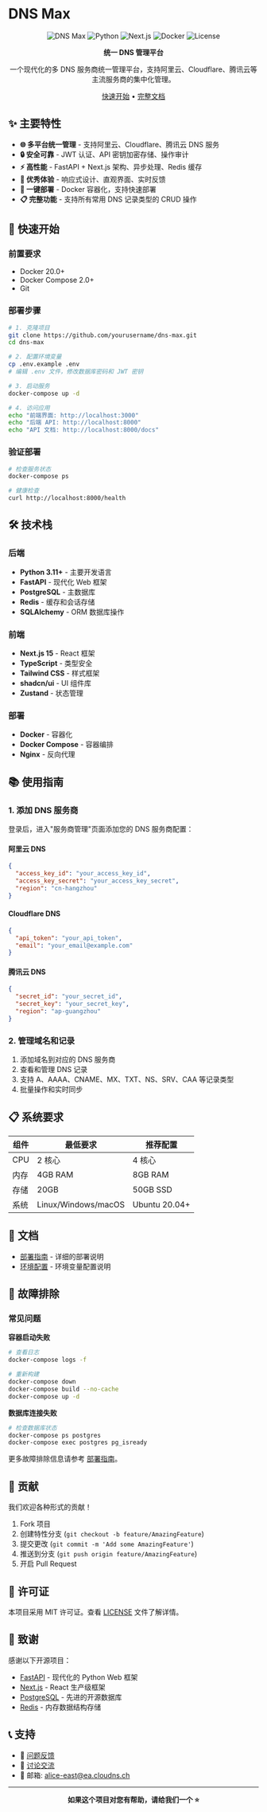 # DNS Max

<div align="center">

![DNS Max](https://img.shields.io/badge/DNS%20Max-v1.0.0-blue)
![Python](https://img.shields.io/badge/Python-3.11+-brightgreen)
![Next.js](https://img.shields.io/badge/Next.js-15.0+-blue)
![Docker](https://img.shields.io/badge/Docker-Ready-blue)
![License](https://img.shields.io/badge/License-MIT-green)

**统一 DNS 管理平台**

一个现代化的多 DNS 服务商统一管理平台，支持阿里云、Cloudflare、腾讯云等主流服务商的集中化管理。

[快速开始](#-快速开始) • [完整文档](./DEPLOYMENT.md)

</div>

## ✨ 主要特性

- **🌐 多平台统一管理** - 支持阿里云、Cloudflare、腾讯云 DNS 服务
- **🔒 安全可靠** - JWT 认证、API 密钥加密存储、操作审计
- **⚡ 高性能** - FastAPI + Next.js 架构、异步处理、Redis 缓存
- **📱 优秀体验** - 响应式设计、直观界面、实时反馈
- **🚀 一键部署** - Docker 容器化，支持快速部署
- **📋 完整功能** - 支持所有常用 DNS 记录类型的 CRUD 操作

## 🚀 快速开始

### 前置要求

- Docker 20.0+
- Docker Compose 2.0+
- Git

### 部署步骤

```bash
# 1. 克隆项目
git clone https://github.com/yourusername/dns-max.git
cd dns-max

# 2. 配置环境变量
cp .env.example .env
# 编辑 .env 文件，修改数据库密码和 JWT 密钥

# 3. 启动服务
docker-compose up -d

# 4. 访问应用
echo "前端界面: http://localhost:3000"
echo "后端 API: http://localhost:8000"
echo "API 文档: http://localhost:8000/docs"
```

### 验证部署

```bash
# 检查服务状态
docker-compose ps

# 健康检查
curl http://localhost:8000/health
```

## 🛠️ 技术栈

### 后端
- **Python 3.11+** - 主要开发语言
- **FastAPI** - 现代化 Web 框架
- **PostgreSQL** - 主数据库
- **Redis** - 缓存和会话存储
- **SQLAlchemy** - ORM 数据库操作

### 前端
- **Next.js 15** - React 框架
- **TypeScript** - 类型安全
- **Tailwind CSS** - 样式框架
- **shadcn/ui** - UI 组件库
- **Zustand** - 状态管理

### 部署
- **Docker** - 容器化
- **Docker Compose** - 容器编排
- **Nginx** - 反向代理

## 📚 使用指南

### 1. 添加 DNS 服务商

登录后，进入"服务商管理"页面添加您的 DNS 服务商配置：

#### 阿里云 DNS
```json
{
  "access_key_id": "your_access_key_id",
  "access_key_secret": "your_access_key_secret",
  "region": "cn-hangzhou"
}
```

#### Cloudflare DNS
```json
{
  "api_token": "your_api_token",
  "email": "your_email@example.com"
}
```

#### 腾讯云 DNS
```json
{
  "secret_id": "your_secret_id",
  "secret_key": "your_secret_key",
  "region": "ap-guangzhou"
}
```

### 2. 管理域名和记录

1. 添加域名到对应的 DNS 服务商
2. 查看和管理 DNS 记录
3. 支持 A、AAAA、CNAME、MX、TXT、NS、SRV、CAA 等记录类型
4. 批量操作和实时同步

## 📋 系统要求

| 组件 | 最低要求 | 推荐配置 |
|------|----------|----------|
| CPU | 2 核心 | 4 核心 |
| 内存 | 4GB RAM | 8GB RAM |
| 存储 | 20GB | 50GB SSD |
| 系统 | Linux/Windows/macOS | Ubuntu 20.04+ |

## 📖 文档

- [部署指南](./DEPLOYMENT.md) - 详细的部署说明
- [环境配置](./ENVIRONMENT.md) - 环境变量配置说明

## 🔧 故障排除

### 常见问题

**容器启动失败**
```bash
# 查看日志
docker-compose logs -f

# 重新构建
docker-compose down
docker-compose build --no-cache
docker-compose up -d
```

**数据库连接失败**
```bash
# 检查数据库状态
docker-compose ps postgres
docker-compose exec postgres pg_isready
```

更多故障排除信息请参考 [部署指南](./DEPLOYMENT.md#-故障排除)。

## 🤝 贡献

我们欢迎各种形式的贡献！

1. Fork 项目
2. 创建特性分支 (`git checkout -b feature/AmazingFeature`)
3. 提交更改 (`git commit -m 'Add some AmazingFeature'`)
4. 推送到分支 (`git push origin feature/AmazingFeature`)
5. 开启 Pull Request

## 📄 许可证

本项目采用 MIT 许可证。查看 [LICENSE](LICENSE) 文件了解详情。

## 🙏 致谢

感谢以下开源项目：
- [FastAPI](https://fastapi.tiangolo.com/) - 现代化的 Python Web 框架
- [Next.js](https://nextjs.org/) - React 生产级框架
- [PostgreSQL](https://www.postgresql.org/) - 先进的开源数据库
- [Redis](https://redis.io/) - 内存数据结构存储

## 📞 支持

- 🐛 [问题反馈](https://github.com/yourusername/dns-max/issues)
- 💬 [讨论交流](https://github.com/yourusername/dns-max/discussions)
- 📧 邮箱: alice-east@ea.cloudns.ch

---

<div align="center">

**如果这个项目对您有帮助，请给我们一个 ⭐️**

</div>
